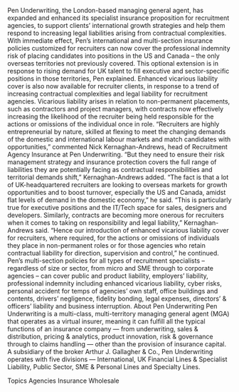 Pen Underwriting, the London-based managing general agent, has expanded and enhanced its specialist insurance proposition for recruitment agencies, to support clients’ international growth strategies and help them respond to increasing legal liabilities arising from contractual complexities.
With immediate effect, Pen’s international and multi-section insurance policies customized for recruiters can now cover the professional indemnity risk of placing candidates into positions in the US and Canada – the only overseas territories not previously covered.
This optional extension is in response to rising demand for UK talent to fill executive and sector-specific positions in those territories, Pen explained.
Enhanced vicarious liability cover is also now available for recruiter clients, in response to a trend of increasing contractual complexities and legal liability for recruitment agencies. Vicarious liability arises in relation to non-permanent placements, such as contractors and project managers, with contracts now effectively increasing the likelihood of the recruiter being held responsible for the actions or omissions of the individual once in role.
“Recruiters are highly entrepreneurial by nature, skilled at flexing to meet the changing demands of the domestic and international labour markets and match candidates with opportunities,” commented Nick Kernaghan-Andrews, head of Recruitment Agency Insurance at Pen Underwriting.
“But they need to ensure their risk management strategy and insurance protection covers the full range of liabilities they are potentially facing as contractual responsibilities and territorial demands shift,” Kernaghan-Andrews added.
“The fact is that a lot of UK-headquartered recruiters are looking to overseas markets for growth opportunities and to boost turnover, especially the US and Canada, amidst flat levels of demand in the domestic economy,” he said.
“This is particularly true for executive positions and the IT/Tech space for sales, designers and developers. Similarly, contracts are becoming more onerous for recruiters when it comes to taking on responsibility and legal liability,” Kernaghan-Andrews said.
“Hence our introduction of enhanced vicarious liability cover for recruiters, where required, for the actions or omissions of individuals they place in non-permanent roles or for those agencies who retain contractual liability for direction, supervision and control,” he continued.
Pen’s multi-section policies for all types of recruitment specialists – regardless of size or sector, from micro and SME through to corporate agencies – can cover public and product liability, employers’ liability, professional indemnity including enhanced vicarious liability, cyber risks, personal accident for temps of agencies’ own staff, office buildings and contents, drivers’ negligence, fidelity bonding, legal expenses, directors’ & officers’ liability and business interruption.
About Pen Underwriting
Pen Underwriting is a multi-class, multi-territory managing general agent (MGA) that operates as a virtual insurer, meaning it can fulfill all the typical functions of an insurance company — from underwriting, sales & distribution, pricing & analytics, product innovation, risk & governance through to claims handling — other than the provision of insurance capital.
A subsidiary of the broker Arthur J. Gallagher & Co., Pen Underwriting operates with five divisions — International, UK Financial Lines & Specialist Liability, Public Sector, SME & Personal Lines and Specialty Lines.

Topics
Agencies
Insurance Wholesale
